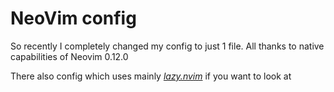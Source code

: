 # NeoVim config

So recently I completely changed my config to just 1 file. All thanks to native capabilities of Neovim 0.12.0

There also config which uses mainly [_lazy.nvim_](https://github.com/braam-76/dots/.config/lazy_nvim) if you want to look at
